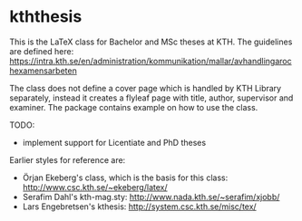 # kththesis
This is the LaTeX class for Bachelor and MSc theses at KTH. The guidelines are defined here:
https://intra.kth.se/en/administration/kommunikation/mallar/avhandlingarochexamensarbeten

The class does not define a cover page which is handled by KTH Library separately, instead it creates a flyleaf page with title, author, supervisor and examiner. The package contains example on how to use the class.

TODO:
* implement support for Licentiate and PhD theses

Earlier styles for reference are:
* Örjan Ekeberg's class, which is the basis for this class: http://www.csc.kth.se/~ekeberg/latex/
* Serafim Dahl's kth-mag.sty: http://www.nada.kth.se/~serafim/xjobb/
* Lars Engebretsen's kthesis: http://system.csc.kth.se/misc/tex/
